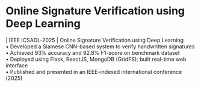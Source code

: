 # Online Signature Verification using Deep Learning
| IEEE ICSADL-2025 | Online Signature Verification using Deep Learning  
• Developed a Siamese CNN-based system to verify handwritten signatures  
• Achieved 93% accuracy and 92.8% F1-score on benchmark dataset  
• Deployed using Flask, ReactJS, MongoDB (GridFS); built real-time web interface  
• Published and presented in an IEEE-indexed international conference (2025)
